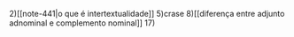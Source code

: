 
2)[[note-441|o que é intertextualidade]]
5)crase
8)[[diferença entre adjunto adnominal e complemento nominal]]
17)